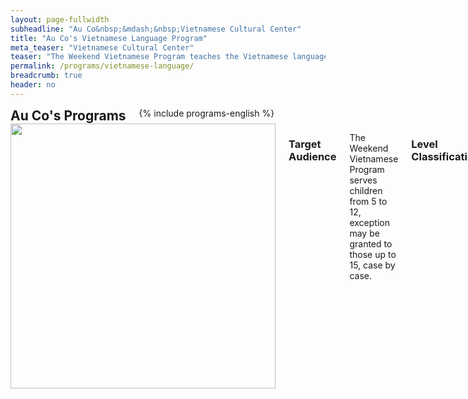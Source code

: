 ```yaml
---
layout: page-fullwidth
subheadline: "Au Co&nbsp;&mdash;&nbsp;Vietnamese Cultural Center"
title: "Au Co's Vietnamese Language Program"
meta_teaser: "Vietnamese Cultural Center"
teaser: "The Weekend Vietnamese Program teaches the Vietnamese language and cultural traditions for children from 5 through 12 with special exceptions for ages up to 15."
permalink: /programs/vietnamese-language/
breadcrumb: true
header: no
---
```

<!--more-->
<div class="row">
<div class="medium-4 medium-push-8 columns">
<h2 style="margin: 0px">Au Co's Programs</h2>
        {% include programs-english %}
</div><!-- /.medium-4.columns -->
<div class="medium-8 medium-pull-4 columns" markdown="1">
<img width="424" src="{{ site.urlimg }}seaacc-logo.png">

### Target Audience

The Weekend Vietnamese Program serves children from 5 to 12, exception may be granted to those up to 15, case by case.
 
### Level Classification

The Weekend Vietnamese Program teaches the Vietnamese language and cultural traditions. Classes are on Saturday, approximately 3 and a half-hour each. Program for each grade level meets about 40 times/year with 2 semesters and normally follows the schedule of SF public schools.

<div>
The program teaches Vietnamese language for two levels: Basic and Intermediate, and Kindergarten for 5 year-old kids only.
<ul>
<li><u>Basic</u>: learn how to read Vietnamese using "spelling" method, learn to speak in Vietnamese</li>
<li><u>Intermediate</u>: reading comprehension, improving speaking, and writing.</li>
</ul>
</div>

To attain Basic level, a student must successfully complete Grade Level 1, 2, and 3.
To attain Intermediate level, students must successfully complete Grade Levels 4, 5, and 6.
Kindergarten is for 5 year-old kids only.
 
### Goals of Class Levels

<div>
<br /><strong>Kindergarten</strong>
<ul>
<li>Be familiar with Vietnamese alphabet and five accent marks</li>
<li>Learn to speak simple and daily practical Vietnamese statements</li>
<li>Learn traditional good behavior for kids</li>
</ul>
<strong>Basic</strong>
<ul>
<li>Learn to read Vietnamese and be familiar with five accent marks</li>
<li>Learn to speak Vietnamese fluently</li>
<li>Learn traditional characters, good behaviors of the Vietnamese</li>
</ul>
<strong>Intermediate</strong>
<ul>
<li>Improve reading comprehension at an intermediate level</li>
<li>Begin essay writing</li>
<li>Learn traditional characters and morality, traditional values and heritage of the Vietnamese</li>
</ul>
</div>
 
### Textbook & Teaching Materials

Textbooks and teaching materials are written in Vietnamese by grade level to attain the goals of each grade level. Textbooks for Grade Level 1, 2, and 3 are intended for beginners with age from 6 to 8. The materials still can be used to teach beginners who are older than 9, but they may learn at a faster pace.

Textbooks and materials for basic level (Grade Level 1, 2, 3) and K are written using picture to illustrate a word using a syllable learnt.

Textbooks and materials for intermediate level (Grade Level 4, 5, 6) are written with the purpose of improving reading comprehension and basic writing skill for essay.

Please read “How to Use Textbook” section of each textbook for more information.
 
<div>
<strong>Content of Kindergarten's materials</strong>
<ul>
<li>speak common Vietnamese vocabulary and statements</li>
<li>introduce and educate traditional good behaviors of Vietnamese children</li>
<li>introduce Vietnamese alphabet and accent marks</li>
</ul>
<strong>Contents of textbooks for grade level 1, 2, 3 (Basic Level)</strong>
<ul>
<li>read Vietnamese by "spelling" method, know the accent marks</li>
<li>speak Vietnamese fluently</li>
<li>introduce and educate traditional good behaviors of Vietnamese children</li>
</ul>
<strong>Contents of textbook for grade level 4, 5, 6 (Intermediate level)</strong>
<ul>
<li>reading comprehension, improving reading and speaking skills</li>
<li>teaching grammar and sentence structure for writing</li>
<li>introducing traditional morality and values, culture and heritage, Vietnamese history, country, and the people, including famous figures and heroes</li>
<li>introducing some Vietnamese legends or historical stories.</li>
</ul>
</div>

</div><!-- /.row -->
